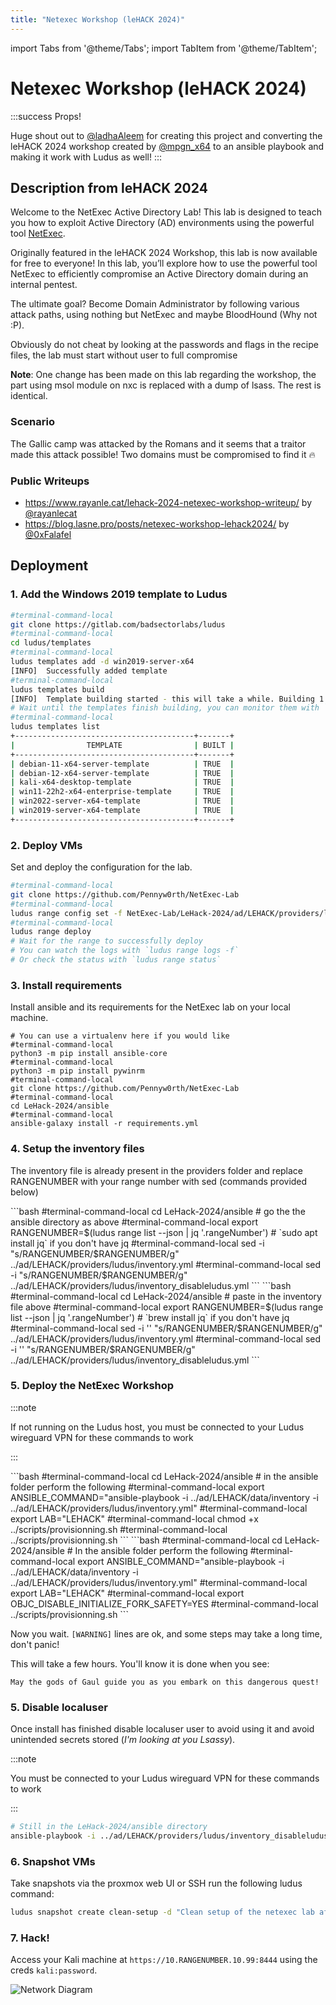```yaml
---
title: "Netexec Workshop (leHACK 2024)"
---
```

import Tabs from '@theme/Tabs';
import TabItem from '@theme/TabItem';

# Netexec Workshop (leHACK 2024)

:::success Props!

Huge shout out to [@ladhaAleem](https://twitter.com/LadhaAleem) for creating this project and converting the leHACK 2024 workshop created by [@mpgn_x64](https://x.com/mpgn_x64) to an ansible playbook and making it work with Ludus as well!
:::

## Description from leHACK 2024

Welcome to the NetExec Active Directory Lab! This lab is designed to teach you how to exploit Active Directory (AD) environments using the powerful tool [NetExec](https://github.com/Pennyw0rth/NetExec).

Originally featured in the leHACK 2024 Workshop, this lab is now available for free to everyone! In this lab, you’ll explore how to use the powerful tool NetExec to efficiently compromise an Active Directory domain during an internal pentest.

The ultimate goal? Become Domain Administrator by following various attack paths, using nothing but NetExec and maybe BloodHound (Why not :P).

Obviously do not cheat by looking at the passwords and flags in the recipe files, the lab must start without user to full compromise

**Note**: One change has been made on this lab regarding the workshop, the part using msol module on nxc is replaced with a dump of lsass. The rest is identical.

### Scenario

The Gallic camp was attacked by the Romans and it seems that a traitor made this attack possible! Two domains must be compromised to find it 🔥

### Public Writeups

- https://www.rayanle.cat/lehack-2024-netexec-workshop-writeup/ by [@rayanlecat](https://x.com/rayanlecat)
- https://blog.lasne.pro/posts/netexec-workshop-lehack2024/ by [@0xFalafel](https://x.com/0xFalafel)



## Deployment

### 1. Add the Windows 2019 template to Ludus

```bash
#terminal-command-local
git clone https://gitlab.com/badsectorlabs/ludus
#terminal-command-local
cd ludus/templates
#terminal-command-local
ludus templates add -d win2019-server-x64
[INFO]  Successfully added template
#terminal-command-local
ludus templates build
[INFO]  Template building started - this will take a while. Building 1 template(s) at a time.
# Wait until the templates finish building, you can monitor them with `ludus templates logs -f` or `ludus templates status`
#terminal-command-local
ludus templates list
+----------------------------------------+-------+
|                TEMPLATE                | BUILT |
+----------------------------------------+-------+
| debian-11-x64-server-template          | TRUE  |
| debian-12-x64-server-template          | TRUE  |
| kali-x64-desktop-template              | TRUE  |
| win11-22h2-x64-enterprise-template     | TRUE  |
| win2022-server-x64-template            | TRUE  |
| win2019-server-x64-template            | TRUE  |
+----------------------------------------+-------+
```

### 2. Deploy VMs

Set and deploy the configuration for the lab.

```bash
#terminal-command-local
git clone https://github.com/Pennyw0rth/NetExec-Lab
#terminal-command-local
ludus range config set -f NetExec-Lab/LeHack-2024/ad/LEHACK/providers/ludus/config.yml
#terminal-command-local
ludus range deploy
# Wait for the range to successfully deploy
# You can watch the logs with `ludus range logs -f`
# Or check the status with `ludus range status`
```


### 3. Install requirements

Install ansible and its requirements for the NetExec lab on your local machine.

```shell-session
# You can use a virtualenv here if you would like
#terminal-command-local
python3 -m pip install ansible-core
#terminal-command-local
python3 -m pip install pywinrm
#terminal-command-local
git clone https://github.com/Pennyw0rth/NetExec-Lab
#terminal-command-local
cd LeHack-2024/ansible
#terminal-command-local
ansible-galaxy install -r requirements.yml
```

### 4. Setup  the inventory files

The inventory file is already present in the providers folder and replace RANGENUMBER with your range number with sed (commands provided below)


<Tabs groupId="operating-systems">
  <TabItem value="linux" label="Linux">
```bash
#terminal-command-local
cd LeHack-2024/ansible
# go the the ansible directory as above
#terminal-command-local
export RANGENUMBER=$(ludus range list --json | jq '.rangeNumber')
# `sudo apt install jq` if you don't have jq
#terminal-command-local
sed -i "s/RANGENUMBER/$RANGENUMBER/g" ../ad/LEHACK/providers/ludus/inventory.yml
#terminal-command-local
sed -i "s/RANGENUMBER/$RANGENUMBER/g" ../ad/LEHACK/providers/ludus/inventory_disableludus.yml
```
  </TabItem>
  <TabItem value="macos" label="macOS">
```bash
#terminal-command-local
cd LeHack-2024/ansible
# paste in the inventory file above
#terminal-command-local
export RANGENUMBER=$(ludus range list --json | jq '.rangeNumber')
# `brew install jq` if you don't have jq
#terminal-command-local
sed -i '' "s/RANGENUMBER/$RANGENUMBER/g" ../ad/LEHACK/providers/ludus/inventory.yml
#terminal-command-local
sed -i '' "s/RANGENUMBER/$RANGENUMBER/g" ../ad/LEHACK/providers/ludus/inventory_disableludus.yml
```
  </TabItem>
</Tabs>


### 5. Deploy the NetExec Workshop

:::note

If not running on the Ludus host, you must be connected to your Ludus wireguard VPN for these commands to work

:::

<Tabs groupId="operating-systems">
  <TabItem value="linux" label="Linux">
```bash
#terminal-command-local
cd LeHack-2024/ansible
# in the ansible folder perform the following
#terminal-command-local
export ANSIBLE_COMMAND="ansible-playbook -i ../ad/LEHACK/data/inventory -i ../ad/LEHACK/providers/ludus/inventory.yml"
#terminal-command-local
export LAB="LEHACK"
#terminal-command-local
chmod +x ../scripts/provisionning.sh
#terminal-command-local
../scripts/provisionning.sh
```
  </TabItem>
  <TabItem value="macos" label="macOS">
```bash
#terminal-command-local
cd LeHack-2024/ansible
# In the ansible folder perform the following
#terminal-command-local
export ANSIBLE_COMMAND="ansible-playbook -i ../ad/LEHACK/data/inventory -i ../ad/LEHACK/providers/ludus/inventory.yml"
#terminal-command-local
export LAB="LEHACK"
#terminal-command-local
export OBJC_DISABLE_INITIALIZE_FORK_SAFETY=YES
#terminal-command-local
../scripts/provisionning.sh
```
  </TabItem>
</Tabs>

Now you wait. `[WARNING]` lines are ok, and some steps may take a long time, don't panic!

This will take a few hours. You'll know it is done when you see:

```
May the gods of Gaul guide you as you embark on this dangerous quest!
```

### 5. Disable localuser

Once install has finished disable localuser user to avoid using it and avoid unintended secrets stored (*I'm looking at you Lsassy*).

:::note

You must be connected to your Ludus wireguard VPN for these commands to work

:::
```bash
# Still in the LeHack-2024/ansible directory
ansible-playbook -i ../ad/LEHACK/providers/ludus/inventory_disableludus.yml disable_localuser.yml reboot.yml
```


### 6. Snapshot VMs

Take snapshots via the proxmox web UI or SSH run the following ludus command:

```bash
ludus snapshot create clean-setup -d "Clean setup of the netexec lab after ansible run"
```

### 7. Hack!

Access your Kali machine at `https://10.RANGENUMBER.10.99:8444` using the creds `kali:password`.

![Network Diagram](/img/envs/netexec.png)
